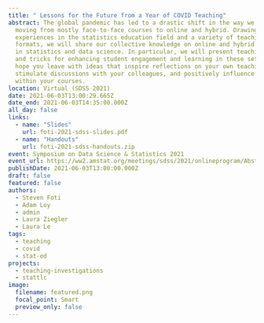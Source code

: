 ```yaml
---
title: " Lessons for the Future from a Year of COVID Teaching"
abstract: The global pandemic has led to a drastic shift in the way we teach,
  moving from mostly face-to-face courses to online and hybrid. Drawing from our
  experiences in the statistics education field and a variety of teaching
  formats, we will share our collective knowledge on online and hybrid teaching
  in statistics and data science. In particular, we will present teaching tips
  and tricks for enhancing student engagement and learning in these settings. We
  hope you leave with ideas that inspire reflections on your own teaching,
  stimulate discussions with your colleagues, and positively influence changes
  within your courses.
location: Virtual (SDSS 2021)
date: 2021-06-03T13:00:29.665Z
date_end: 2021-06-03T14:35:00.000Z
all_day: false
links:
  - name: "Slides"
    url: foti-2021-sdss-slides.pdf
  - name: "Handouts"
    url: foti-2021-sdss-handouts.zip
event: Symposium on Data Science & Statistics 2021
event_url: https://ww2.amstat.org/meetings/sdss/2021/onlineprogram/AbstractDetails.cfm?AbstractID=309745
publishDate: 2021-06-03T13:00:00.000Z
draft: false
featured: false
authors:
  - Steven Foti
  - Adam Loy
  - admin
  - Laura Ziegler
  - Laura Le
tags:
  - teaching
  - covid
  - stat-ed
projects:
  - teaching-investigations
  - stattlc
image:
  filename: featured.png
  focal_point: Smart
  preview_only: false
---
```

